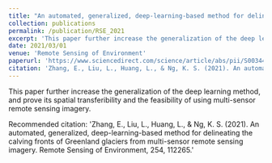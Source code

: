```yaml
---
title: "An automated, generalized, deep-learning-based method for delineating the calving fronts of Greenland glaciers from multi-sensor remote sensing imagery"
collection: publications
permalink: /publication/RSE_2021
excerpt: 'This paper further increase the generalization of the deep learning method, and prove its spatial transferibility and the feasibility of using multi-sensor remote sensing imagery.'
date: 2021/03/01
venue: 'Remote Sensing of Environment'
paperurl: 'https://www.sciencedirect.com/science/article/abs/pii/S0034425720306386'
citation: 'Zhang, E., Liu, L., Huang, L., & Ng, K. S. (2021). An automated, generalized, deep-learning-based method for delineating the calving fronts of Greenland glaciers from multi-sensor remote sensing imagery. Remote Sensing of Environment, 254, 112265.'
---
```

This paper further increase the generalization of the deep learning method, and prove its spatial transferibility and the feasibility of using multi-sensor remote sensing imagery.


Recommended citation: 'Zhang, E., Liu, L., Huang, L., & Ng, K. S. (2021). An automated, generalized, deep-learning-based method for delineating the calving fronts of Greenland glaciers from multi-sensor remote sensing imagery. Remote Sensing of Environment, 254, 112265.'
